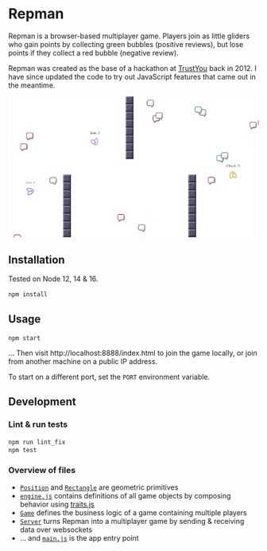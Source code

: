 # Repman

Repman is a browser-based multiplayer game. Players join as little gliders who gain points by collecting green bubbles (positive reviews), but lose points if they collect a red bubble (negative review).

Repman was created as the base of a hackathon at [TrustYou](https://github.com/trustyou/) back in 2012. I have since updated the code to try out JavaScript features that came out in the meantime.

![Repman game screenshot](doc/repman.png)

## Installation

Tested on Node 12, 14 & 16.

```shell
npm install
```

## Usage

```shell
npm start
```

… Then visit http://localhost:8888/index.html to join the game locally, or join from another machine on a public IP address.

To start on a different port, set the `PORT` environment variable.

## Development

### Lint & run tests

```shell
npm run lint_fix
npm test
```

### Overview of files

* [`Position`](src/position.js) and [`Rectangle`](src/rectangle.js) are geometric primitives
* [`engine.js`](src/engine.js) contains definitions of all game objects by composing behavior using [traits.js](https://www.npmjs.com/package/traits.js)
* [`Game`](src/game.js) defines the business logic of a game containing multiple players
* [`Server`](src/server.js) turns Repman into a multiplayer game by sending & receiving data over websockets
* … and [`main.js`](src/main.js) is the app entry point

